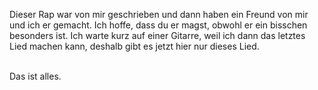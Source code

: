 

<object height="350" width="425"><br/>      <param name="movie" value="http://www.youtube.com/v/TgTxLxbYrsI&amp;fs=1&amp;hl=en_US"><br/>      <param name="wmode" value="transparent"><br/>      <embed src="http://www.youtube.com/v/TgTxLxbYrsI&amp;fs=1&amp;hl=en_US;rel=0" type="application/x-shockwave-flash" wmode="transparent" height="350" width="425"><br/>      </object><p><br/>Dieser Rap war von mir geschrieben und dann haben ein Freund von mir und ich er gemacht. Ich hoffe, dass du er magst, obwohl er ein bisschen besonders ist. Ich warte kurz auf einer Gitarre, weil ich dann das letztes Lied machen kann, deshalb gibt es jetzt hier nur dieses Lied.<br/><p><br/>Das ist alles.